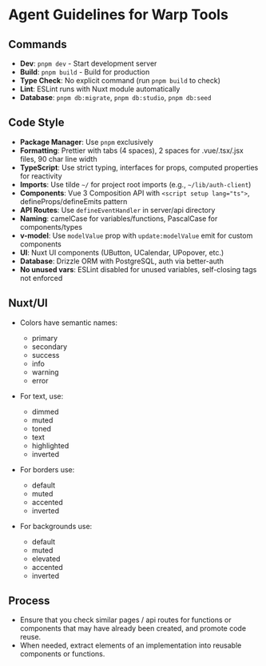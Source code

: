 # Agent Guidelines for Warp Tools

## Commands

- **Dev**: `pnpm dev` - Start development server
- **Build**: `pnpm build` - Build for production
- **Type Check**: No explicit command (run `pnpm build` to check)
- **Lint**: ESLint runs with Nuxt module automatically
- **Database**: `pnpm db:migrate`, `pnpm db:studio`, `pnpm db:seed`

## Code Style

- **Package Manager**: Use `pnpm` exclusively
- **Formatting**: Prettier with tabs (4 spaces), 2 spaces for .vue/.tsx/.jsx files, 90 char line width
- **TypeScript**: Use strict typing, interfaces for props, computed properties for reactivity
- **Imports**: Use tilde `~/` for project root imports (e.g., `~/lib/auth-client`)
- **Components**: Vue 3 Composition API with `<script setup lang="ts">`, defineProps/defineEmits pattern
- **API Routes**: Use `defineEventHandler` in server/api directory
- **Naming**: camelCase for variables/functions, PascalCase for components/types
- **v-model**: Use `modelValue` prop with `update:modelValue` emit for custom components
- **UI**: Nuxt UI components (UButton, UCalendar, UPopover, etc.)
- **Database**: Drizzle ORM with PostgreSQL, auth via better-auth
- **No unused vars**: ESLint disabled for unused variables, self-closing tags not enforced

## Nuxt/UI

- Colors have semantic names:
    - primary
    - secondary
    - success
    - info
    - warning
    - error
- For text, use:
    - dimmed
    - muted
    - toned
    - text
    - highlighted
    - inverted
- For borders use:

    - default
    - muted
    - accented
    - inverted

- For backgrounds use:
    - default
    - muted
    - elevated
    - accented
    - inverted

## Process

- Ensure that you check similar pages / api routes for functions or components that may have already been created, and promote code reuse.
- When needed, extract elements of an implementation into reusable components or functions.

